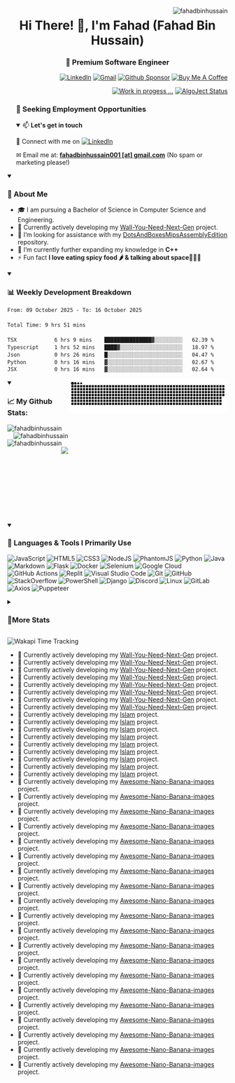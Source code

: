 <p align="right"><img align="right"
        src="https://komarev.com/ghpvc/?username=fahadbinhussain&style=flat-square&color=blueviolet"
        alt="fahadbinhussain" /></p>

<h1 align="center">Hi There! 👋, I'm Fahad (Fahad Bin Hussain)<h3 align="center">🧠 Premium Software Engineer </h3></h1>

<p align="right"> 
        <a href="https://www.linkedin.com/in/fahadbinhussain/" target="_blank"><img src="https://img.shields.io/badge/linkedin-%230077B5.svg?style=for-the-badge&logo=linkedin&logoColor=white" alt="LinkedIn"/></a>
        <a href="mailto:fahadbinhussain001@gmail.com"><img src="https://img.shields.io/badge/Gmail-D14836?style=for-the-badge&logo=gmail&logoColor=white" alt="Gmail"/></a>
        <a href="https://github.com/sponsors/fahadbinhussain" target="_blank"><img src="https://img.shields.io/badge/sponsor-30363D?style=for-the-badge&logo=GitHub-Sponsors&logoColor=#EA4AA" alt="Github Sponsor"/></a>
        <a href="https://www.buymeacoffee.com/fahadbinhu6" target="_blank"><img src="https://img.shields.io/badge/Buy%20Me%20a%20Coffee-ffdd00?style=for-the-badge&logo=buy-me-a-coffee&logoColor=black" alt="Buy Me A Coffee"/></a>          
</p>

<p align="right"> 
        <a href="https://oangrybird.onrender.com/" target="_blank"><img src="https://img.shields.io/badge/Personal_Site-00FFFF?style=for-the-badge&logo=react&logoColor=black" alt="Work in progess ..."/></a>
        <a href="https://algoject.statuspage.io/" target="_blank"><img src="https://img.shields.io/badge/AlgoJect_Status-00CCFF?style=for-the-badge&logo=statuspage&logoColor=black" alt="AlgoJect Status"/></a>
</p>

<div style="padding-left: 20px;">
        <h3>🤝 Seeking Employment Opportunities</h3>
<details open><summary>📫 <b>Let's get in touch</b></summary>
<p> 🎯 Connect with me on <a href="https://www.linkedin.com/in/fahadbinhussain/" target="_blank">
        <img src="https://img.shields.io/badge/linkedin-%230077B5.svg?style=for-the-badge&logo=linkedin&logoColor=white" alt="LinkedIn"/></a></p>
<p> ✉ Email me at: <a href="mailto:fahadbinhussain001@gmail.com"><strong>fahadbinhussain001 [at] gmail.com</strong></a> (No spam or marketing please!)</p>
        </details>
</div>

<details open> <summary><h3>🚀 About Me</h3></summary>

- 🎓 I am pursuing a Bachelor of Science in Computer Science and Engineering.
- 🔭 Currently actively developing my [Wall-You-Need-Next-Gen](https://github.com/FahadBinHussain/Wall-You-Need-Next-Gen) project.
- 🤝 I’m looking for assistance with my [DotsAndBoxesMipsAssemblyEdition](https://github.com/FahadBinHussain/DotsAndBoxesMipsAssemblyEdition) repository.
- 🌱 I’m currently further expanding my knowledge in **C++**
- ⚡ Fun fact **I love eating spicy food 🌶️ & talking about space🌌🧑‍🚀**

</details>

<details open> <summary><h3>📊 Weekly Development Breakdown</h3></summary>

<!--START_SECTION:waka-->

```txt
From: 09 October 2025 - To: 16 October 2025

Total Time: 9 hrs 51 mins

TSX            6 hrs 9 mins    ███████████████▓░░░░░░░░░   62.39 %
Typescript     1 hrs 52 mins   ████▓░░░░░░░░░░░░░░░░░░░░   18.97 %
Json           0 hrs 26 mins   █░░░░░░░░░░░░░░░░░░░░░░░░   04.47 %
Python         0 hrs 16 mins   ▓░░░░░░░░░░░░░░░░░░░░░░░░   02.67 %
JSX            0 hrs 16 mins   ▓░░░░░░░░░░░░░░░░░░░░░░░░   02.64 %
```

<!--END_SECTION:waka-->

</details>

<div markdown="1" style="display: flex;">
<details open>
    <summary><h3 align="left">📈 My Github Stats:</h3></summary>
    <img align="left" src="https://codestat.vercel.app/api?username=fahadbinhussain&show_icons=true&theme=radical" alt="fahadbinhussain" />
    <img align="right" src="https://codestat.vercel.app/api/top-langs/?username=fahadbinhussain&theme=radical&layout=compact" alt="fahadbinhussain" />
    <img align="left" src="https://gitstreak.vercel.app?user=fahadbinhussain&theme=radical" alt="fahadbinhussain" />
    <img height="170" align="right" src="https://github-profile-trophy.vercel.app/?username=ryo-ma&theme=tokyonight&column=4" /></p>
</details>


<picture>
  <source media="(prefers-color-scheme: dark)" srcset="https://raw.githubusercontent.com/FahadBinHussain/FahadBinHussain/output/github-contribution-grid-snake-dark.svg">
  <source media="(prefers-color-scheme: light)" srcset="https://raw.githubusercontent.com/FahadBinHussain/FahadBinHussain/output/github-contribution-grid-snake.svg">
  <img alt="github contribution grid snake animation" src="https://raw.githubusercontent.com/FahadBinHussain/FahadBinHussain/output/github-contribution-grid-snake.svg">
</picture>

</div>
<details open>
  <summary><h3>🔧 Languages & Tools I Primarily Use</h3></summary>
  
  
  ![JavaScript](https://img.shields.io/badge/javascript-%23323330.svg?style=for-the-badge&logo=javascript&logoColor=%23F7DF1E)
  ![HTML5](https://img.shields.io/badge/html5-%23E34F26.svg?style=for-the-badge&logo=html5&logoColor=white) 
  ![CSS3](https://img.shields.io/badge/css3-%231572B6.svg?style=for-the-badge&logo=css3&logoColor=white) 
  ![NodeJS](https://img.shields.io/badge/node.js-6DA55F?style=for-the-badge&logo=node.js&logoColor=white)
  ![PhantomJS](https://img.shields.io/badge/phantomjs-8B8B8B?style=for-the-badge&logo=phantomjs&logoColor=white)
  ![Python](https://img.shields.io/badge/python-3670A0?style=for-the-badge&logo=python&logoColor=ffdd54) 
  ![Java](https://img.shields.io/badge/java-%23ED8B00.svg?style=for-the-badge&logo=openjdk&logoColor=white)
  ![Markdown](https://img.shields.io/badge/markdown-%23000000.svg?style=for-the-badge&logo=markdown&logoColor=white)
  ![Flask](https://img.shields.io/badge/flask-%23000.svg?style=for-the-badge&logo=flask&logoColor=white)
  ![Docker](https://img.shields.io/badge/docker-%230db7ed.svg?style=for-the-badge&logo=docker&logoColor=white)
  ![Selenium](https://img.shields.io/badge/-selenium-%43B02A?style=for-the-badge&logo=selenium&logoColor=white)
  ![Google Cloud](https://img.shields.io/badge/GoogleCloud-%234285F4.svg?style=for-the-badge&logo=google-cloud&logoColor=white)
  ![GitHub Actions](https://img.shields.io/badge/github%20actions-%232671E5.svg?style=for-the-badge&logo=githubactions&logoColor=white) 
  ![Replit](https://img.shields.io/badge/Replit-DD1200?style=for-the-badge&logo=Replit&logoColor=white) 
  ![Visual Studio Code](https://img.shields.io/badge/Visual%20Studio%20Code-0078d7.svg?style=for-the-badge&logo=visual-studio-code&logoColor=white)
  ![Git](https://img.shields.io/badge/git-%23F05033.svg?style=for-the-badge&logo=git&logoColor=white)
  ![GitHub](https://img.shields.io/badge/github-%23121011.svg?style=for-the-badge&logo=github&logoColor=white)
  ![StackOverflow](https://img.shields.io/badge/stackoverflow-%231E8CD2.svg?style=for-the-badge&logo=stackoverflow&logoColor=white)
  ![PowerShell](https://img.shields.io/badge/powershell-%23148C5B.svg?style=for-the-badge&logo=powershell&logoColor=white)
  ![Django](https://img.shields.io/badge/Django-092E20?style=for-the-badge&logo=django&logoColor=white)
  ![Discord](https://img.shields.io/badge/discord-%23007FFF.svg?style=for-the-badge&logo=discord&logoColor=white)
  ![Linux](https://img.shields.io/badge/linux-%23000000.svg?style=for-the-badge&logo=linux&logoColor=white)
  ![GitLab](https://img.shields.io/badge/gitlab-%23181717.svg?style=for-the-badge&logo=gitlab&logoColor=white)
  ![Axios](https://img.shields.io/badge/axios-%23000000.svg?style=for-the-badge&logo=axios&logoColor=white)
  ![Puppeteer](https://img.shields.io/badge/puppeteer-%23000000.svg?style=for-the-badge&logo=puppeteer&logoColor=white)
</details>

<details>
  <summary><h3>📌More Stats</h3></summary>
  <div style="display: flex; flex-wrap: wrap;">
          <details open>
          <summary><h4>💫 Repo Star Data</h4></summary>
                <img style="margin-left: 10px; margin-right: 10px;" align="top" src="metrics.classic.svg" alt="Metrics">
          </details>
          <details>
          <summary><h4>💫 Repo Star Data</h4></summary>
                <img style="margin-left: 10px; margin-right: 10px;" align="top" src="metrics.plugin.stargazers.svg" alt="Stargazers">
          </details>
          <details>
          <summary><h4>📝 Habits</h4></summary>
                <img style="margin-left: 10px; margin-right: 10px;" align="top" src="metrics.plugin.habits.facts.svg" alt="habits">
          </details>
          <details>
          <summary><h4>📂 Featured Repos</h4></summary>
                <img style="margin-left: 10px; margin-right: 10px;" align="top" src="metrics.plugin.repositories.pinned.svg" alt="repos"/>
          </details>
  </div>
</details>

<img src="https://wakapi-qt1b.onrender.com/api/badge/fahad/interval:any/project:FahadBinHussain" 
     alt="Wakapi Time Tracking" 
     title="Spent more than that amount of time spent on this project">

<!-- [![SkillIcons](https://skillicons.dev/icons?i=linux,gitlab,regex,xd,workers,wordpress,visualstudio,unreal,unity,twitter,sqlite,raspberrypi,pr,ps,netlify,matlab,linkedin,instagram,ai,heroku,githubactions,figma,dotnet,codepen,bash,androidstudio)](https://skillicons.dev)<br/> -->
<!-- -->

- 🔭 Currently actively developing my [Wall-You-Need-Next-Gen](https://github.com/FahadBinHussain/Wall-You-Need-Next-Gen) project.
- 🔭 Currently actively developing my [Wall-You-Need-Next-Gen](https://github.com/FahadBinHussain/Wall-You-Need-Next-Gen) project.
- 🔭 Currently actively developing my [Wall-You-Need-Next-Gen](https://github.com/FahadBinHussain/Wall-You-Need-Next-Gen) project.
- 🔭 Currently actively developing my [Wall-You-Need-Next-Gen](https://github.com/FahadBinHussain/Wall-You-Need-Next-Gen) project.
- 🔭 Currently actively developing my [Wall-You-Need-Next-Gen](https://github.com/FahadBinHussain/Wall-You-Need-Next-Gen) project.
- 🔭 Currently actively developing my [Wall-You-Need-Next-Gen](https://github.com/FahadBinHussain/Wall-You-Need-Next-Gen) project.
- 🔭 Currently actively developing my [Wall-You-Need-Next-Gen](https://github.com/FahadBinHussain/Wall-You-Need-Next-Gen) project.
- 🔭 Currently actively developing my [Wall-You-Need-Next-Gen](https://github.com/FahadBinHussain/Wall-You-Need-Next-Gen) project.
- 🔭 Currently actively developing my [Islam](https://github.com/FahadBinHussain/Islam) project.
- 🔭 Currently actively developing my [Islam](https://github.com/FahadBinHussain/Islam) project.
- 🔭 Currently actively developing my [Islam](https://github.com/FahadBinHussain/Islam) project.
- 🔭 Currently actively developing my [Islam](https://github.com/FahadBinHussain/Islam) project.
- 🔭 Currently actively developing my [Islam](https://github.com/FahadBinHussain/Islam) project.
- 🔭 Currently actively developing my [Islam](https://github.com/FahadBinHussain/Islam) project.
- 🔭 Currently actively developing my [Islam](https://github.com/FahadBinHussain/Islam) project.
- 🔭 Currently actively developing my [Islam](https://github.com/FahadBinHussain/Islam) project.
- 🔭 Currently actively developing my [Islam](https://github.com/FahadBinHussain/Islam) project.
- 🔭 Currently actively developing my [Awesome-Nano-Banana-images](https://github.com/FahadBinHussain/Awesome-Nano-Banana-images) project.
- 🔭 Currently actively developing my [Awesome-Nano-Banana-images](https://github.com/FahadBinHussain/Awesome-Nano-Banana-images) project.
- 🔭 Currently actively developing my [Awesome-Nano-Banana-images](https://github.com/FahadBinHussain/Awesome-Nano-Banana-images) project.
- 🔭 Currently actively developing my [Awesome-Nano-Banana-images](https://github.com/FahadBinHussain/Awesome-Nano-Banana-images) project.
- 🔭 Currently actively developing my [Awesome-Nano-Banana-images](https://github.com/FahadBinHussain/Awesome-Nano-Banana-images) project.
- 🔭 Currently actively developing my [Awesome-Nano-Banana-images](https://github.com/FahadBinHussain/Awesome-Nano-Banana-images) project.
- 🔭 Currently actively developing my [Awesome-Nano-Banana-images](https://github.com/FahadBinHussain/Awesome-Nano-Banana-images) project.
- 🔭 Currently actively developing my [Awesome-Nano-Banana-images](https://github.com/FahadBinHussain/Awesome-Nano-Banana-images) project.
- 🔭 Currently actively developing my [Awesome-Nano-Banana-images](https://github.com/FahadBinHussain/Awesome-Nano-Banana-images) project.
- 🔭 Currently actively developing my [Awesome-Nano-Banana-images](https://github.com/FahadBinHussain/Awesome-Nano-Banana-images) project.
- 🔭 Currently actively developing my [Awesome-Nano-Banana-images](https://github.com/FahadBinHussain/Awesome-Nano-Banana-images) project.
- 🔭 Currently actively developing my [Awesome-Nano-Banana-images](https://github.com/FahadBinHussain/Awesome-Nano-Banana-images) project.
- 🔭 Currently actively developing my [Awesome-Nano-Banana-images](https://github.com/FahadBinHussain/Awesome-Nano-Banana-images) project.
- 🔭 Currently actively developing my [Awesome-Nano-Banana-images](https://github.com/FahadBinHussain/Awesome-Nano-Banana-images) project.
- 🔭 Currently actively developing my [Awesome-Nano-Banana-images](https://github.com/FahadBinHussain/Awesome-Nano-Banana-images) project.
- 🔭 Currently actively developing my [Awesome-Nano-Banana-images](https://github.com/FahadBinHussain/Awesome-Nano-Banana-images) project.
- 🔭 Currently actively developing my [Awesome-Nano-Banana-images](https://github.com/FahadBinHussain/Awesome-Nano-Banana-images) project.
- 🔭 Currently actively developing my [Awesome-Nano-Banana-images](https://github.com/FahadBinHussain/Awesome-Nano-Banana-images) project.
- 🔭 Currently actively developing my [Awesome-Nano-Banana-images](https://github.com/FahadBinHussain/Awesome-Nano-Banana-images) project.
- 🔭 Currently actively developing my [Awesome-Nano-Banana-images](https://github.com/FahadBinHussain/Awesome-Nano-Banana-images) project.